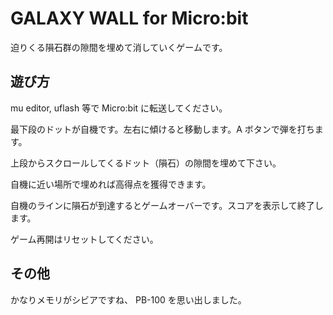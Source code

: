 # GALAXY WALL for Micro:bit

迫りくる隕石群の隙間を埋めて消していくゲームです。

## 遊び方

mu editor, uflash 等で Micro:bit に転送してください。

最下段のドットが自機です。左右に傾けると移動します。A ボタンで弾を打ちます。

上段からスクロールしてくるドット（隕石）の隙間を埋めて下さい。

自機に近い場所で埋めれば高得点を獲得できます。

自機のラインに隕石が到達するとゲームオーバーです。スコアを表示して終了します。

ゲーム再開はリセットしてください。

## その他

かなりメモリがシビアですね、 PB-100 を思い出しました。

